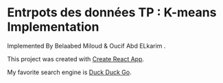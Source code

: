 # Entrpots des données TP : K-means Implementation

Implemented By Belaabed Miloud & Oucif Abd ELkarim .

This project was created with [Create React App](https://github.com/facebook/create-react-app).

My favorite search engine is [Duck Duck Go](https://duckduckgo.com "The best search engine for privacy").



